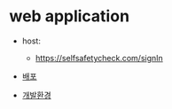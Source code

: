 # web application

- host:
  - https://selfsafetycheck.com/signIn

- [배포](deploy.md)
- [개발환경](dev-env.md)
